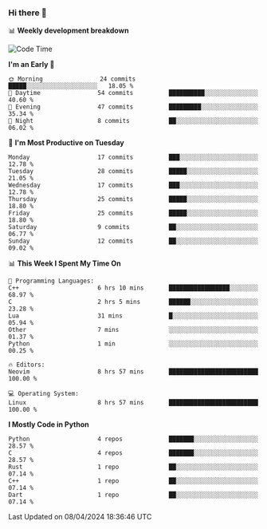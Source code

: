 ### Hi there 👋

📊 **Weekly development breakdown**
<!--START_SECTION:waka-->
![Code Time](http://img.shields.io/badge/Code%20Time-104%20hrs%2048%20mins-blue)

**I'm an Early 🐤** 

```text
🌞 Morning                24 commits          █████░░░░░░░░░░░░░░░░░░░░   18.05 % 
🌆 Daytime                54 commits          ██████████░░░░░░░░░░░░░░░   40.60 % 
🌃 Evening                47 commits          █████████░░░░░░░░░░░░░░░░   35.34 % 
🌙 Night                  8 commits           ██░░░░░░░░░░░░░░░░░░░░░░░   06.02 % 
```
📅 **I'm Most Productive on Tuesday** 

```text
Monday                   17 commits          ███░░░░░░░░░░░░░░░░░░░░░░   12.78 % 
Tuesday                  28 commits          █████░░░░░░░░░░░░░░░░░░░░   21.05 % 
Wednesday                17 commits          ███░░░░░░░░░░░░░░░░░░░░░░   12.78 % 
Thursday                 25 commits          █████░░░░░░░░░░░░░░░░░░░░   18.80 % 
Friday                   25 commits          █████░░░░░░░░░░░░░░░░░░░░   18.80 % 
Saturday                 9 commits           ██░░░░░░░░░░░░░░░░░░░░░░░   06.77 % 
Sunday                   12 commits          ██░░░░░░░░░░░░░░░░░░░░░░░   09.02 % 
```


📊 **This Week I Spent My Time On** 

```text
💬 Programming Languages: 
C++                      6 hrs 10 mins       █████████████████░░░░░░░░   68.97 % 
C                        2 hrs 5 mins        ██████░░░░░░░░░░░░░░░░░░░   23.28 % 
Lua                      31 mins             █░░░░░░░░░░░░░░░░░░░░░░░░   05.94 % 
Other                    7 mins              ░░░░░░░░░░░░░░░░░░░░░░░░░   01.37 % 
Python                   1 min               ░░░░░░░░░░░░░░░░░░░░░░░░░   00.25 % 

🔥 Editors: 
Neovim                   8 hrs 57 mins       █████████████████████████   100.00 % 

💻 Operating System: 
Linux                    8 hrs 57 mins       █████████████████████████   100.00 % 
```

**I Mostly Code in Python** 

```text
Python                   4 repos             ███████░░░░░░░░░░░░░░░░░░   28.57 % 
C                        4 repos             ███████░░░░░░░░░░░░░░░░░░   28.57 % 
Rust                     1 repo              ██░░░░░░░░░░░░░░░░░░░░░░░   07.14 % 
C++                      1 repo              ██░░░░░░░░░░░░░░░░░░░░░░░   07.14 % 
Dart                     1 repo              ██░░░░░░░░░░░░░░░░░░░░░░░   07.14 % 
```




 Last Updated on 08/04/2024 18:36:46 UTC
<!--END_SECTION:waka-->
<!--
**R-enanVieira/R-enanVieira** is a ✨ _special_ ✨ repository because its `README.md` (this file) appears on your GitHub profile.

Here are some ideas to get you started:

- 🔭 I’m currently working on ...
- 🌱 I’m currently learning ...
- 👯 I’m looking to collaborate on ...
- 🤔 I’m looking for help with ...
- 💬 Ask me about ...
- 📫 How to reach me: ...
- 😄 Pronouns: ...
- ⚡ Fun fact: ...
-->
